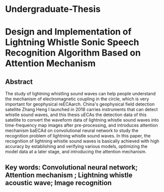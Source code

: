 # Undergraduate-Thesis
# Design and Implementation of Lightning Whistle Sonic Speech Recognition Algorithm Based on Attention Mechanism

## Abstract  

The study of lightning whistling sound waves can help people understand the mechanism of electromagnetic coupling in the circle, which is very important for geophysical reECAarch. China's geophysical field detection satellite Zhang Heng I launched in 2018 carries instruments that can detect whistle sound waves, and this thesis uECAs the detection data of this satellite to convert the waveform data of lightning whistle sound waves into time-frequency map images after pre-processing, and introduces attention mechanism baECAd on convolutional neural network to study the recognition problem of lightning whistle sound waves. In this paper, the recognition of lightning whistle sound waves is basically achieved with high accuracy by establishing and verifying various models, optimizing the model data at a later stage, and introducing the attention mechanism.


## Key words: Convolutional neural network; Attention mechanism ; Lightning whistle acoustic wave; Image recognition
